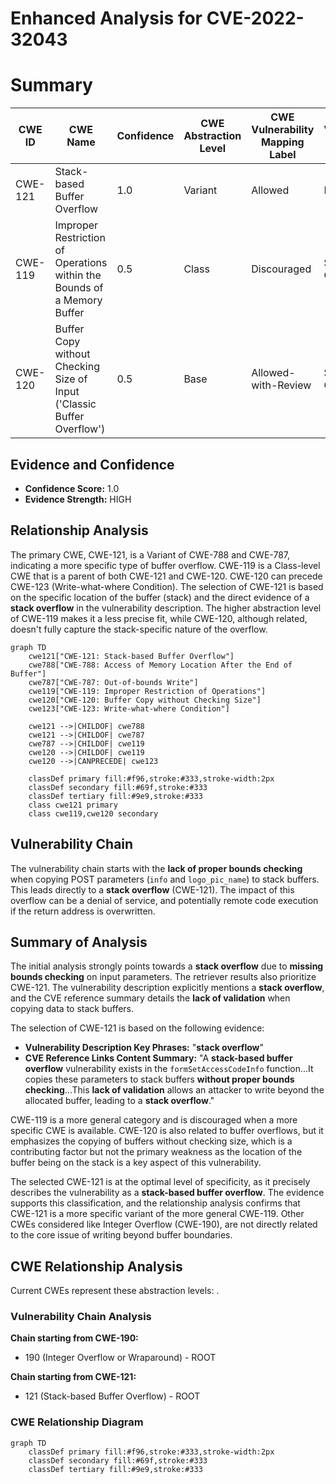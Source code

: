 # Enhanced Analysis for CVE-2022-32043

# Summary
| CWE ID | CWE Name | Confidence | CWE Abstraction Level | CWE Vulnerability Mapping Label | CWE-Vulnerability Mapping Notes |
|---|---|---|---|---|---|
| CWE-121 | Stack-based Buffer Overflow | 1.0 | Variant | Allowed | Primary CWE |
| CWE-119 | Improper Restriction of Operations within the Bounds of a Memory Buffer | 0.5 | Class | Discouraged | Secondary Candidate |
| CWE-120 | Buffer Copy without Checking Size of Input ('Classic Buffer Overflow') | 0.5 | Base | Allowed-with-Review | Secondary Candidate |

## Evidence and Confidence

*   **Confidence Score:** 1.0
*   **Evidence Strength:** HIGH

## Relationship Analysis
The primary CWE, CWE-121, is a Variant of CWE-788 and CWE-787, indicating a more specific type of buffer overflow. CWE-119 is a Class-level CWE that is a parent of both CWE-121 and CWE-120. CWE-120 can precede CWE-123 (Write-what-where Condition). The selection of CWE-121 is based on the specific location of the buffer (stack) and the direct evidence of a **stack overflow** in the vulnerability description. The higher abstraction level of CWE-119 makes it a less precise fit, while CWE-120, although related, doesn't fully capture the stack-specific nature of the overflow.

```mermaid
graph TD
    cwe121["CWE-121: Stack-based Buffer Overflow"]
    cwe788["CWE-788: Access of Memory Location After the End of Buffer"]
    cwe787["CWE-787: Out-of-bounds Write"]
    cwe119["CWE-119: Improper Restriction of Operations"]
    cwe120["CWE-120: Buffer Copy without Checking Size"]
    cwe123["CWE-123: Write-what-where Condition"]
    
    cwe121 -->|CHILDOF| cwe788
    cwe121 -->|CHILDOF| cwe787
    cwe787 -->|CHILDOF| cwe119
    cwe120 -->|CHILDOF| cwe119
    cwe120 -->|CANPRECEDE| cwe123
    
    classDef primary fill:#f96,stroke:#333,stroke-width:2px
    classDef secondary fill:#69f,stroke:#333
    classDef tertiary fill:#9e9,stroke:#333
    class cwe121 primary
    class cwe119,cwe120 secondary
```

## Vulnerability Chain
The vulnerability chain starts with the **lack of proper bounds checking** when copying POST parameters (`info` and `logo_pic_name`) to stack buffers. This leads directly to a **stack overflow** (CWE-121). The impact of this overflow can be a denial of service, and potentially remote code execution if the return address is overwritten.

## Summary of Analysis
The initial analysis strongly points towards a **stack overflow** due to **missing bounds checking** on input parameters. The retriever results also prioritize CWE-121. The vulnerability description explicitly mentions a **stack overflow**, and the CVE reference summary details the **lack of validation** when copying data to stack buffers.

The selection of CWE-121 is based on the following evidence:

*   **Vulnerability Description Key Phrases:** "**stack overflow**"
*   **CVE Reference Links Content Summary:** "A **stack-based buffer overflow** vulnerability exists in the `formSetAccessCodeInfo` function...It copies these parameters to stack buffers **without proper bounds checking**...This **lack of validation** allows an attacker to write beyond the allocated buffer, leading to a **stack overflow**."

CWE-119 is a more general category and is discouraged when a more specific CWE is available. CWE-120 is also related to buffer overflows, but it emphasizes the copying of buffers without checking size, which is a contributing factor but not the primary weakness as the location of the buffer being on the stack is a key aspect of this vulnerability.

The selected CWE-121 is at the optimal level of specificity, as it precisely describes the vulnerability as a **stack-based buffer overflow**. The evidence supports this classification, and the relationship analysis confirms that CWE-121 is a more specific variant of the more general CWE-119. Other CWEs considered like Integer Overflow (CWE-190), are not directly related to the core issue of writing beyond buffer boundaries.


## CWE Relationship Analysis

Current CWEs represent these abstraction levels: .


### Vulnerability Chain Analysis

**Chain starting from CWE-190:**
- 190 (Integer Overflow or Wraparound) - ROOT


**Chain starting from CWE-121:**
- 121 (Stack-based Buffer Overflow) - ROOT



### CWE Relationship Diagram

```mermaid
graph TD
    classDef primary fill:#f96,stroke:#333,stroke-width:2px
    classDef secondary fill:#69f,stroke:#333
    classDef tertiary fill:#9e9,stroke:#333
```